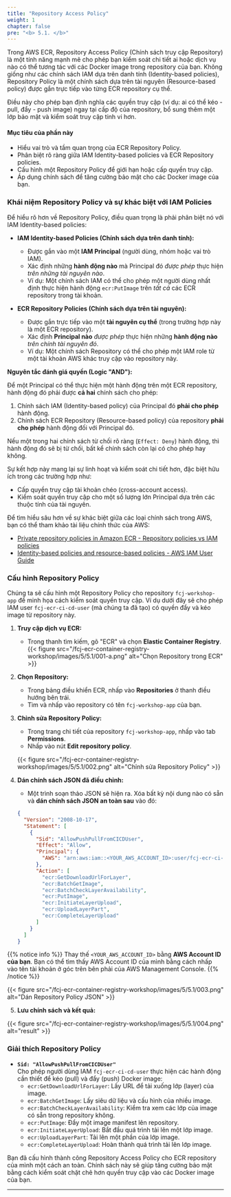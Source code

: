 ```yaml
---
title: "Repository Access Policy"
weight: 1
chapter: false
pre: "<b> 5.1. </b>"
---
```


Trong AWS ECR, Repository Access Policy (Chính sách truy cập Repository) là một tính năng mạnh mẽ cho phép bạn kiểm soát chi tiết ai hoặc dịch vụ nào có thể tương tác với các Docker image trong repository của bạn. Không giống như các chính sách IAM dựa trên danh tính (Identity-based policies), Repository Policy là một chính sách dựa trên tài nguyên (Resource-based policy) được gắn trực tiếp vào từng ECR repository cụ thể.

Điều này cho phép bạn định nghĩa các quyền truy cập (ví dụ: ai có thể kéo - pull, đẩy - push image) ngay tại cấp độ của repository, bổ sung thêm một lớp bảo mật và kiểm soát truy cập tinh vi hơn.

#### Mục tiêu của phần này

* Hiểu vai trò và tầm quan trọng của ECR Repository Policy.
* Phân biệt rõ ràng giữa IAM Identity-based policies và ECR Repository policies.
* Cấu hình một Repository Policy để giới hạn hoặc cấp quyền truy cập.
* Áp dụng chính sách để tăng cường bảo mật cho các Docker image của bạn.

### Khái niệm Repository Policy và sự khác biệt với IAM Policies

Để hiểu rõ hơn về Repository Policy, điều quan trọng là phải phân biệt nó với IAM Identity-based policies:

* **IAM Identity-based Policies (Chính sách dựa trên danh tính):**
    * Được gắn vào một **IAM Principal** (người dùng, nhóm hoặc vai trò IAM).
    * Xác định những **hành động nào** mà Principal đó *được phép* thực hiện *trên những tài nguyên nào*.
    * Ví dụ: Một chính sách IAM có thể cho phép một người dùng nhất định thực hiện hành động `ecr:PutImage` trên *tất cả* các ECR repository trong tài khoản.

* **ECR Repository Policies (Chính sách dựa trên tài nguyên):**
    * Được gắn trực tiếp vào một **tài nguyên cụ thể** (trong trường hợp này là một ECR repository).
    * Xác định **Principal nào** *được phép* thực hiện những **hành động nào** *trên chính tài nguyên đó*.
    * Ví dụ: Một chính sách Repository có thể cho phép một IAM role từ một tài khoản AWS khác truy cập vào repository này.

**Nguyên tắc đánh giá quyền (Logic "AND"):**

Để một Principal có thể thực hiện một hành động trên một ECR repository, hành động đó phải được **cả hai** chính sách cho phép:

1.  Chính sách IAM (Identity-based policy) của Principal đó **phải cho phép** hành động.
2.  Chính sách ECR Repository (Resource-based policy) của repository **phải cho phép** hành động đối với Principal đó.

Nếu một trong hai chính sách từ chối rõ ràng (`Effect: Deny`) hành động, thì hành động đó sẽ bị từ chối, bất kể chính sách còn lại có cho phép hay không.

Sự kết hợp này mang lại sự linh hoạt và kiểm soát chi tiết hơn, đặc biệt hữu ích trong các trường hợp như:
* Cấp quyền truy cập tài khoản chéo (cross-account access).
* Kiểm soát quyền truy cập cho một số lượng lớn Principal dựa trên các thuộc tính của tài nguyên.

Để tìm hiểu sâu hơn về sự khác biệt giữa các loại chính sách trong AWS, bạn có thể tham khảo tài liệu chính thức của AWS:
* [Private repository policies in Amazon ECR - Repository policies vs IAM policies](https://docs.aws.amazon.com/AmazonECR/latest/userguide/repository-policies.html#repository-policies-vs-iam-policies)
* [Identity-based policies and resource-based policies - AWS IAM User Guide](https://docs.aws.amazon.com/IAM/latest/UserGuide/access_policies_identity-vs-resource.html)

### Cấu hình Repository Policy

Chúng ta sẽ cấu hình một Repository Policy cho repository `fcj-workshop-app` để minh họa cách kiểm soát quyền truy cập. Ví dụ dưới đây sẽ cho phép IAM user `fcj-ecr-ci-cd-user` (mà chúng ta đã tạo) có quyền đẩy và kéo image từ repository này.


1.  **Truy cập dịch vụ ECR:**
    * Trong thanh tìm kiếm, gõ "ECR" và chọn **Elastic Container Registry**.
 {{< figure src="/fcj-ecr-container-registry-workshop/images/5/5.1/001-a.png" alt="Chọn Repository trong ECR" >}}

2.  **Chọn Repository:**
    * Trong bảng điều khiển ECR, nhấp vào **Repositories** ở thanh điều hướng bên trái.
    * Tìm và nhấp vào repository có tên `fcj-workshop-app` của bạn.

3.  **Chỉnh sửa Repository Policy:**
    * Trong trang chi tiết của repository `fcj-workshop-app`, nhấp vào tab **Permissions**.
    * Nhấp vào nút **Edit repository policy**.

    {{< figure src="/fcj-ecr-container-registry-workshop/images/5/5.1/002.png" alt="Chỉnh sửa Repository Policy" >}}

4.  **Dán chính sách JSON đã điều chỉnh:**
    * Một trình soạn thảo JSON sẽ hiện ra. Xóa bất kỳ nội dung nào có sẵn và **dán chính sách JSON an toàn sau** vào đó:

    ```json
    {
      "Version": "2008-10-17",
      "Statement": [
        {
          "Sid": "AllowPushPullFromCICDUser",
          "Effect": "Allow",
          "Principal": {
            "AWS": "arn:aws:iam::<YOUR_AWS_ACCOUNT_ID>:user/fcj-ecr-ci-cd-user"
          },
          "Action": [
            "ecr:GetDownloadUrlForLayer",
            "ecr:BatchGetImage",
            "ecr:BatchCheckLayerAvailability",
            "ecr:PutImage",
            "ecr:InitiateLayerUpload",
            "ecr:UploadLayerPart",
            "ecr:CompleteLayerUpload"
          ]
        }
      ]
    }
    ```
 
  {{% notice info %}}
Thay thế `<YOUR_AWS_ACCOUNT_ID>` bằng **AWS Account ID của bạn**. Bạn có thể tìm thấy AWS Account ID của mình bằng cách nhấp vào tên tài khoản ở góc trên bên phải của AWS Management Console.
  {{% /notice %}}


  {{< figure src="/fcj-ecr-container-registry-workshop/images/5/5.1/003.png" alt="Dán Repository Policy JSON" >}}

5.  **Lưu chính sách và kết quả:**
 
   {{< figure src="/fcj-ecr-container-registry-workshop/images/5/5.1/004.png" alt="result" >}}

### Giải thích Repository Policy

- **`Sid: "AllowPushPullFromCICDUser"`**  
  Cho phép người dùng IAM `fcj-ecr-ci-cd-user` thực hiện các hành động cần thiết để kéo (pull) và đẩy (push) Docker image:
  - `ecr:GetDownloadUrlForLayer`: Lấy URL để tải xuống lớp (layer) của image.
  - `ecr:BatchGetImage`: Lấy siêu dữ liệu và cấu hình của nhiều image.
  - `ecr:BatchCheckLayerAvailability`: Kiểm tra xem các lớp của image có sẵn trong repository không.
  - `ecr:PutImage`: Đẩy một image manifest lên repository.
  - `ecr:InitiateLayerUpload`: Bắt đầu quá trình tải lên một lớp image.
  - `ecr:UploadLayerPart`: Tải lên một phần của lớp image.
  - `ecr:CompleteLayerUpload`: Hoàn thành quá trình tải lên lớp image.

Bạn đã cấu hình thành công Repository Access Policy cho ECR repository của mình một cách an toàn. Chính sách này sẽ giúp tăng cường bảo mật bằng cách kiểm soát chặt chẽ hơn quyền truy cập vào các Docker image của bạn.

---